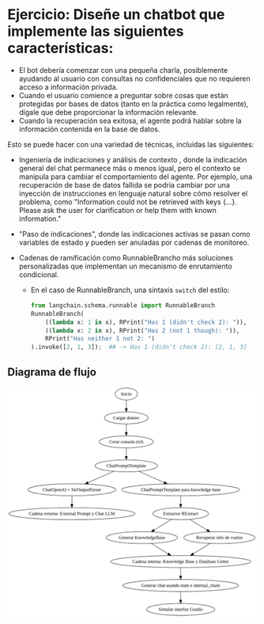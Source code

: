 # Ejercicio: Diseñe un chatbot que implemente las siguientes características:

- El bot debería comenzar con una pequeña charla, posiblemente ayudando al usuario con consultas no confidenciales que no requieren acceso a información privada.
- Cuando el usuario comience a preguntar sobre cosas que están protegidas por bases de datos (tanto en la práctica como legalmente), dígale que debe proporcionar la información relevante.
- Cuando la recuperación sea exitosa, el agente podrá hablar sobre la información contenida en la base de datos.

Esto se puede hacer con una variedad de técnicas, incluidas las siguientes:

- Ingeniería de indicaciones y análisis de contexto , donde la indicación general del chat permanece más o menos igual, pero el contexto se manipula para cambiar el comportamiento del agente. Por ejemplo, una recuperación de base de datos fallida se podría cambiar por una inyección de instrucciones en lenguaje natural sobre cómo resolver el problema, como "Information could not be retrieved with keys {...}. Please ask the user for clarification or help them with known information."

- "Paso de indicaciones", donde las indicaciones activas se pasan como variables de estado y pueden ser anuladas por cadenas de monitoreo.

 
- Cadenas de ramificación como RunnableBrancho más soluciones personalizadas que implementan un mecanismo de enrutamiento condicional.
  - En el caso de RunnableBranch, una sintaxis `switch` del estilo:
    ```python
    from langchain.schema.runnable import RunnableBranch
    RunnableBranch(
        ((lambda x: 1 in x), RPrint("Has 1 (didn't check 2): ")),
        ((lambda x: 2 in x), RPrint("Has 2 (not 1 though): ")),
        RPrint("Has neither 1 not 2: ")
    ).invoke([2, 1, 3]);  ## -> Has 1 (didn't check 2): [2, 1, 3]

## Diagrama de flujo

![Diagrama de flujo](./diagram.png)